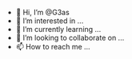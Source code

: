 - 👋 Hi, I’m @G3as
- 👀 I’m interested in ...
- 🌱 I’m currently learning ...
- 💞️ I’m looking to collaborate on ...
- 📫 How to reach me ...

<!---
G3as/G3as is a ✨ special ✨ repository because its `README.md` (this file) appears on your GitHub profile.
You can click the Preview link to take a look at your changes.
--->
